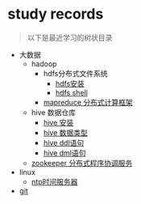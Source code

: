 # study records
> 以下是最近学习的树状目录

* 大数据
	+ hadoop
		+ hdfs分布式文件系统
			+ [hdfs安装](documents/hadoop/hadoop.md)
			+ [hdfs shell](documents/hadoop/hdfs-shell.md)
		+ [mapreduce 分布式计算框架](documents/hadoop/mapred.md)
	+ hive 数据仓库
		+ [hive 安装](documents/hadoop/hive-install.md)
		+ [hive 数据类型](documents/hadoop/hive-datatype.md)
		+ [hive ddl语句](documents/hadoop/hive-ddl.md)
		+ [hive dml语句](documents/hadoop/hive-dml.md)
	+ [zookeeper 分布式程序协调服务](documents/zookeeper.md)
* linux 
	+ [ntp时间服务器](documents/ntp.md)
* [git](documents/git/git.md)
	
	
